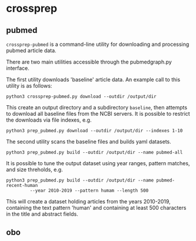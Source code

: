 # crossprep



## pubmed

`crossprep-pubmed` is a command-line utility for downloading and processing pubmed article data.

There are two main utilities accessible through the pubmedgraph.py
interface.

The first utility downloads 'baseline' article data. An example call to this utility is as follows:

```
python3 crossprep-pubmed.py download --outdir /output/dir
```

This create an output directory and a subdirectory `baseline`, then attempts to download all baseline files from the NCBI servers. It is possible to restrict the downloads via file indexes, e.g.  

```
python3 prep_pubmed.py download --outdir /output/dir --indexes 1-10
```


The second utility scans the baseline files and builds yaml datasets.

```
python3 prep_pubmed.py build --outdir /output/dir --name pubmed-all 
```

It is possible to tune the output dataset using year ranges, pattern matches, and size threholds, e.g.

```
python3 prep_pubmed.py build --outdir /output/dir --name pubmed-recent-human
         --year 2010-2019 --pattern humam --length 500
``` 

This will create a dataset holding articles from the years 2010-2019, containing the text pattern 'human' and containing at least 500 characters in the title and abstract fields. 



## obo


